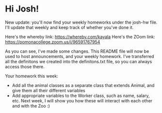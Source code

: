 # Hi Josh! #

New update: you'll now find your weekly homeworks under the josh-hw file. I'll update that weekly and keep track of whether you've done it. 

Here's the whereby link: https://whereby.com/kayala
Here's the ZOom link: https://pomonacollege.zoom.us/j/96591767954

As you can see, I've made some changes. This README file will now be used to host announcements, and your weekly homework. I've transferred all the definitons we created into the definitons.txt file, so you can always access those there. 

Your homework this week:
- Add all the animal classes as a separate class that extends Animal, and give them all their different variables
- Add appropriate variables to the Worker class, such as name, salary, etc. 
Next week, I will show you how these will interact with each other and with the Zoo :)
